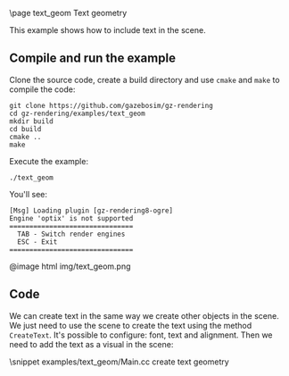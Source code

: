 \page text_geom Text geometry

This example shows how to include text in the scene.

## Compile and run the example

Clone the source code, create a build directory and use `cmake` and `make` to compile the code:

```{.sh}
git clone https://github.com/gazebosim/gz-rendering
cd gz-rendering/examples/text_geom
mkdir build
cd build
cmake ..
make
```
Execute the example:

```{.sh}
./text_geom
```

You'll see:

```{.sh}
[Msg] Loading plugin [gz-rendering8-ogre]
Engine 'optix' is not supported
===============================
  TAB - Switch render engines
  ESC - Exit
===============================
```
@image html img/text_geom.png

## Code

We can create text in the same way we create other objects in the scene. We just need to use the scene to create the text using the method `CreateText`. It's possible to configure: font, text and alignment. Then we need to add the text as a visual in the scene:

\snippet examples/text_geom/Main.cc create text geometry
